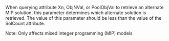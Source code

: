 When querying attribute Xn, ObjNVal, or PoolObjVal to retrieve an alternate MIP solution, this parameter determines
which alternate solution is retrieved. The value of this parameter should be less than the value of the SolCount
attribute.

Note: Only affects mixed integer programming (MIP) models